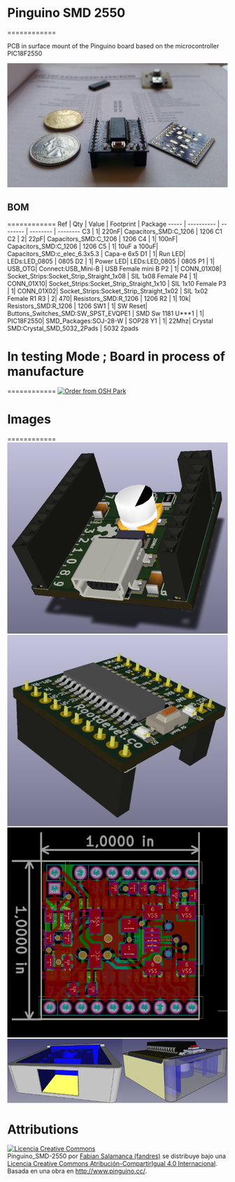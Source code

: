 # Pinguino SMD 2550
============

PCB in surface mount of the Pinguino board based on the microcontroller PIC18F2550 

![Pinguino_SMD-2550](/images/Pinguino_SMD-2550.jpg)

## BOM 
============
Ref | Qty | Value | Footprint | Package
----- | ---------- | -------- | -------- | --------
C3 | 1| 220nF| Capacitors_SMD:C_1206 | 1206
C1 C2 | 2| 22pF| Capacitors_SMD:C_1206 | 1206
C4 | 1| 100nF| Capacitors_SMD:C_1206 | 1206
C5 | 1| 10uF a 100uF| Capacitors_SMD:c_elec_6.3x5.3 | Capa-e 6x5
D1 | 1| Run LED| LEDs:LED_0805 | 0805
D2 | 1| Power LED| LEDs:LED_0805 | 0805
P1 | 1| USB_OTG| Connect:USB_Mini-B | USB Female mini B 
P2 | 1| CONN_01X08| Socket_Strips:Socket_Strip_Straight_1x08 | SIL 1x08 Female
P4 | 1| CONN_01X10| Socket_Strips:Socket_Strip_Straight_1x10 | SIL 1x10 Female
P3 | 1| CONN_01X02| Socket_Strips:Socket_Strip_Straight_1x02 | SIL 1x02 Female
R1 R3 | 2| 470| Resistors_SMD:R_1206 | 1206
R2 | 1| 10k| Resistors_SMD:R_1206 | 1206
SW1 | 1| SW Reset| Buttons_Switches_SMD:SW_SPST_EVQPE1 | SMD Sw 1181
U***1 | 1| PIC18F2550| SMD_Packages:SOJ-28-W | SOP28
Y1 | 1| 22Mhz| Crystal SMD:Crystal_SMD_5032_2Pads | 5032 2pads


# In testing Mode ; Board in process of manufacture
============
<a href="https://oshpark.com/shared_projects/N5pZkoHF"><img src="https://oshpark.com/assets/badge-5b7ec47045b78aef6eb9d83b3bac6b1920de805e9a0c227658eac6e19a045b9c.png" alt="Order from OSH Park"></img></a>

# Images
============
![3DF_Pinguino_SMD-2550](/images/3D_View-F.png)
![3DB_Pinguino_SMD-2550](/images/3D_View-B.png)
![PCB_Pinguino_SMD-2550](/images/PCB_Kicad.png)
![Cape_Pinguino_SMD-2550](/images/case-Pinguino_SMD-2550.png)

Attributions
============
<a rel="license" href="http://creativecommons.org/licenses/by-sa/4.0/"><img alt="Licencia Creative Commons" style="border-width:0" src="https://i.creativecommons.org/l/by-sa/4.0/88x31.png" /></a><br /><span xmlns:dct="http://purl.org/dc/terms/" property="dct:title">Pinguino_SMD-2550</span> por <a xmlns:cc="http://creativecommons.org/ns#" href="https://github.com/fandres/pinguino_SMD-2550" property="cc:attributionName" rel="cc:attributionURL">Fabian Salamanca (fandres)</a> se distribuye bajo una <a rel="license" href="http://creativecommons.org/licenses/by-sa/4.0/">Licencia Creative Commons Atribución-CompartirIgual 4.0 Internacional</a>.<br />Basada en una obra en <a xmlns:dct="http://purl.org/dc/terms/" href="http://www.pinguino.cc/" rel="dct:source">http://www.pinguino.cc/</a>.